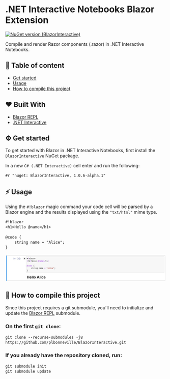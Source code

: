 # .NET Interactive Notebooks Blazor Extension

[![NuGet version (BlazorInteractive)](https://img.shields.io/nuget/v/BlazorInteractive.svg)](https://www.nuget.org/packages/BlazorInteractive/)

Compile and render Razor components (.razor) in .NET Interactive Notebooks.

## 🎯 Table of content

- [Get started](#-get-started)
- [Usage](#-usage)
- [How to compile this project](#-how-to-compile-this-project)

## ❤️ Built With

- [Blazor REPL](https://github.com/BlazorRepl/BlazorRepl)
- [.NET Interactive ](https://github.com/dotnet/interactive)

## ⚙️ Get started

To get started with Blazor in .NET Interactive Notebooks, first install the `BlazorInteractive` NuGet package.

In a new `C# (.NET Interactive)` cell enter and run the following:

```
#r "nuget: BlazorInteractive, 1.0.6-alpha.1"
```

## ⚡️ Usage

Using the `#!blazor` magic command your code cell will be parsed by a Blazor engine and the results displayed using the `"txt/html"` mime type.

```razor
#!blazor
<h1>Hello @name</h1>

@code {
    string name = "Alice";
}
```

![hello world](img/example1.jpg)

## 🌱 How to compile this project

Since this project requires a git submodule, you'll need to initialize and update the [Blazor REPL](https://github.com/BlazorRepl/BlazorRepl) submodule.

### On the first `git clone`:

```
git clone --recurse-submodules -j8 https://github.com/plbonneville/BlazorInteractive.git
```

### If you already have the repository cloned, run:

```
git submodule init
git submodule update
```
